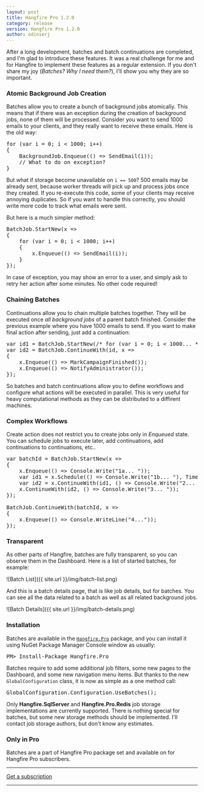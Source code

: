 ```yaml
---
layout: post
title: Hangfire Pro 1.2.0
category: release
version: Hangfire Pro 1.2.0
author: odinserj
---
```


After a long development, batches and batch continuations are completed, and I'm glad to introduce these features. It was a real challenge for me and for Hangfire to implement these features as a regular extension. If you don't share my joy (*Batches? Why I need them?*), I'll show you why they are so important.

### Atomic Background Job Creation

Batches allow you to create a bunch of background jobs atomically. This means that if there was an exception during the creation of background jobs, none of them will be processed. Consider you want to send 1000 emails to your clients, and they really want to receive these emails. Here is the old way:

<pre><span class="keywd">for</span> (<span class="keywd">var</span> i = 0; i &lt; 1000; i++)
{
    <span class="type">BackgroundJob</span>.Enqueue(() => SendEmail(i));
    <span class="comm">// What to do on exception?</span>
}</pre>

But what if storage become unavailable on `i == 500`? 500 emails may be already sent, because worker threads will pick up and process jobs once they created. If you re-execute this code, some of your clients may receive annoying duplicates. So if you want to handle this correctly, you should write more code to track what emails were sent. 

But here is a much simpler method:

<pre><span class="type">BatchJob</span>.StartNew(x =>
{
    <span class="keywd">for</span> (<span class="keywd">var</span> i = 0; i &lt; 1000; i++)
    {
        x.Enqueue(() => SendEmail(i));
    }
});</pre>

In case of exception, you may show an error to a user, and simply ask to retry her action after some minutes. No other code required!

### Chaining Batches

Continuations allow you to chain multiple batches together. They will be executed once *all background jobs* of a parent batch finished. Consider the previous example where you have 1000 emails to send. If you want to make final action after sending, just add a continuation:

<pre><span class="keywd">var</span> id1 = <span class="type">BatchJob</span>.StartNew(<span class="comm">/* for (var i = 0; i &lt; 1000... */</span>);
<span class="keywd">var</span> id2 = <span class="type">BatchJob</span>.ContinueWith(id, x => 
{
    x.Enqueue(() => MarkCampaignFinished());
    x.Enqueue(() => NotifyAdministrator());
});</pre>

So batches and batch continuations allow you to define workflows and configure what actions will be executed in parallel. This is very useful for heavy computational methods as they can be distributed to a diffirent machines.

### Complex Workflows

Create action does not restrict you to create jobs only in *Enqueued* state. You can schedule jobs to execute later, add continuations, add continuations to continuations, etc..

<pre><span class="keywd">var</span> batchId = <span class="type">BatchJob</span>.StartNew(x =>
{
    x.Enqueue(() => <span class="type">Console</span>.Write(<span class="string">"1a... "</span>));
    <span class="keywd">var</span> id1 = x.Schedule(() => <span class="type">Console</span>.Write(<span class="string">"1b... "</span>), <span class="type">TimeSpan</span>.FromSeconds(1));
    <span class="keywd">var</span> id2 = x.ContinueWith(id1, () => <span class="type">Console</span>.Write(<span class="string">"2... "</span>));
    x.ContinueWith(id2, () => <span class="type">Console</span>.Write(<span class="string">"3... "</span>));
});

<span class="type">BatchJob</span>.ContinueWith(batchId, x =>
{
    x.Enqueue(() => <span class="type">Console</span>.WriteLine(<span class="string">"4..."</span>));
});</pre>

### Transparent

As other parts of Hangfire, batches are fully transparent, so you can observe them in the Dashboard. Here is a list of started batches, for example:

![Batch List]({{ site.url }}/img/batch-list.png)

And this is a batch details page, that is like job details, but for batches. You can see all the data related to a batch as well as all related background jobs.

![Batch Details]({{ site.url }}/img/batch-details.png)

### Installation

Batches are available in the [`Hangfire.Pro`](http://nuget.hangfire.io/feeds/hangfire-pro/Hangfire.Pro/) package, and you can install it using NuGet Package Manager Console window as usually:

<pre class="nuget-install">PM> Install-Package Hangfire.Pro</pre>

Batches require to add some additional job filters, some new pages to the Dashboard, and some new navigation menu items. But thanks to the new `GlobalConfiguration` class, it is now as simple as a one method call:

<pre><span class="type">GlobalConfiguration</span>.Configuration.UseBatches();</pre>

<div class="alert alert-info">
	Only <strong>Hangfire.SqlServer</strong> and <strong>Hangfire.Pro.Redis</strong> job storage implementations are currently supported. There is nothing special for batches, but some new storage methods should be implemented. I'll contact job storage authors, but don't know any estimates.
</div>

### Only in Pro

Batches are a part of Hangfire Pro package set and available on for Hangfire Pro subscribers.

<div class="text-center">
    <hr>
    <a class="btn btn-lg btn-success" href="/subscriptions/">Get a subscription</a>
    <hr>
</div>